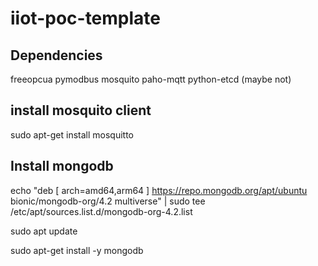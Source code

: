 # iiot-poc-template

## Dependencies
freeopcua
pymodbus
mosquito
paho-mqtt
python-etcd (maybe not)

## install mosquito client
sudo apt-get install mosquitto

## Install mongodb
echo "deb [ arch=amd64,arm64 ] https://repo.mongodb.org/apt/ubuntu bionic/mongodb-org/4.2 multiverse" | sudo tee /etc/apt/sources.list.d/mongodb-org-4.2.list

sudo apt update

sudo apt-get install -y mongodb
